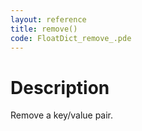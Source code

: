 ```yaml
---
layout: reference
title: remove()
code: FloatDict_remove_.pde
---
```


# Description

Remove a key/value pair.

